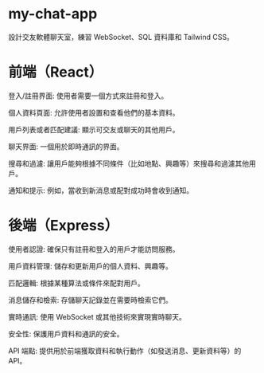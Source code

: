 # my-chat-app
設計交友軟體聊天室，練習 WebSocket、SQL 資料庫和 Tailwind CSS。


# 前端（React）

登入/註冊界面: 使用者需要一個方式來註冊和登入。

個人資料頁面: 允許使用者設置和查看他們的基本資料。

用戶列表或者匹配建議: 顯示可交友或聊天的其他用戶。

聊天界面: 一個用於即時通訊的界面。

搜尋和過濾: 讓用戶能夠根據不同條件（比如地點、興趣等）來搜尋和過濾其他用戶。

通知和提示: 例如，當收到新消息或配對成功時會收到通知。

# 後端（Express）

使用者認證: 確保只有註冊和登入的用戶才能訪問服務。

用戶資料管理: 儲存和更新用戶的個人資料、興趣等。

匹配邏輯: 根據某種算法或條件來配對用戶。

消息儲存和檢索: 存儲聊天記錄並在需要時檢索它們。

實時通訊: 使用 WebSocket 或其他技術來實現實時聊天。

安全性: 保護用戶資料和通訊的安全。

API 端點: 提供用於前端獲取資料和執行動作（如發送消息、更新資料等）的 API。
